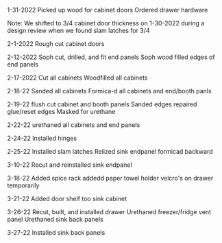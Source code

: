 1-31-2022
Picked up wood for cabinet doors
Ordered drawer hardware

Note: We shifted to 3/4 cabinet door thickness on 1-30-2022 during a design review when we found slam latches for 3/4

2-1-2022
Rough cut cabinet doors

2-12-2022
Soph cut, drilled, and fit end panels
Soph wood filled edges of end panels

2-17-2022
Cut all cabinets
Woodfilled all cabinets

2-18-22
Sanded all cabinets
Formica-d all cabinets and end/booth panls

2-19-22
flush cut cabinet and booth panels
Sanded edges
repaired glue/reset edges
Masked for urethane

2-22-22
urethaned all cabinets and end panels

2-24-22
Installed hinges

2-25-22
Installed slam latches
Relized sink endpanel formicad backward

3-10-22
Recut and reinstalled sink endpanel

3-18-22
Added spice rack
addedd paper towel holder
velcro's on drawer temporarily

3-21-22
Added door shelf too sink cabinet

3-26-22
Recut, built, and installed drawer
Urethaned freezer/fridge vent panel
Urethaned sink back panels

3-27-22
Installed sink back panels
